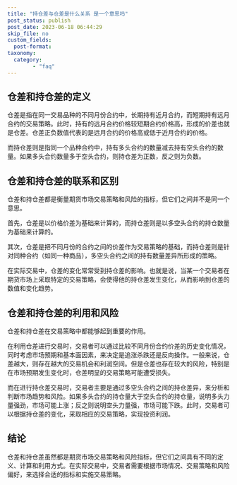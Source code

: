 ```yaml
---
title: "持仓差与仓差是什么关系 是一个意思吗"
post_status: publish
post_date: 2023-06-18 06:44:29
skip_file: no
custom_fields: 
  post-format: 
taxonomy:
  category:
        - "faq"
---
```


## 仓差和持仓差的定义

仓差是指在同一交易品种的不同月份合约中，长期持有近月合约，而短期持有远月合约的交易策略。此时，持有的远月合约价格较短期合约价格高，形成的价差也就是仓差。仓差正负数值代表的是远月合约的价格高或低于近月合约的价格。

而持仓差则是指同一个品种合约中，持有多头合约的数量减去持有空头合约的数量。如果多头合约数量多于空头合约，则持仓差为正数，反之则为负数。

## 仓差和持仓差的联系和区别

仓差和持仓差都是衡量期货市场交易策略和风险的指标，但它们之间并不是同一个意思。

首先，仓差是以价格价差为基础来计算的，而持仓差则是以多空头合约的持仓数量为基础来计算的。

其次，仓差是把不同月份的合约之间的价差作为交易策略的基础，而持仓差则是针对同种合约（如同一种商品），多空头合约之间的持有数量差异所形成的策略。

在实际交易中，仓差的变化常常受到持仓差的影响。也就是说，当某一个交易者在期货市场上采取特定的交易策略，会使得他的持仓差发生变化，从而影响到仓差的数值和变化趋势。

## 仓差和持仓差的利用和风险

仓差和持仓差在交易策略中都能够起到重要的作用。

在利用仓差进行交易时，交易者可以通过比较不同月份合约价差的历史变化情况，同时考虑市场预期和基本面因素，来决定是追涨杀跌还是反向操作。一般来说，仓差越大，则存在越大的交易机会和利润空间。但是仓差也存在较大的风险，特别是在市场预期发生变化时，仓差明显的交易策略可能遭受损失。

而在进行持仓差交易时，交易者主要是通过多空头合约之间的持仓差异，来分析和判断市场趋势和风险。如果多头合约的持仓量大于空头合约的持仓量，说明多头力量强劲，市场可能上涨；反之则说明空头力量强，市场可能下跌。此时，交易者可以根据持仓差的变化，采取相应的交易策略，实现投资利润。

## 结论

仓差和持仓差虽然都是期货市场交易策略和风险指标，但它们之间具有不同的定义、计算和利用方式。在实际交易中，交易者需要根据市场情况、交易策略和风险偏好，来选择合适的指标和实施交易策略。
